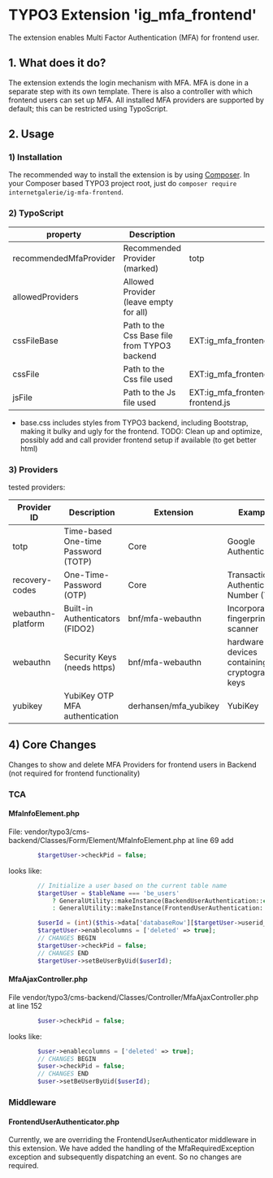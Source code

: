 # TYPO3 Extension 'ig_mfa_frontend'

The extension enables Multi Factor Authentication (MFA) for frontend user.

## 1. What does it do?

The extension extends the login mechanism with MFA. MFA is done in a separate step with its own template. There is also a controller with which frontend users can set up MFA.
All installed MFA providers are supported by default; this can be restricted using TypoScript.

## 2. Usage

### 1) Installation

The recommended way to install the extension is by using [Composer][2]. In your Composer based TYPO3 project root, just do `composer require internetgalerie/ig-mfa-frontend`.

### 2) TypoScript

| property               | Description                                  | Default                                                            |
| ---------------------- | -------------------------------------------- | ------------------------------------------------------------------ |
| recommendedMfaProvider | Recommended Provider (marked)                | totp                                                               |
| allowedProviders       | Allowed Provider (leave empty for all)       |                                                                    |
| cssFileBase            | Path to the Css Base file from TYPO3 backend | EXT:ig_mfa_frontend/Resources/Public/Css/base.css                  |
| cssFile                | Path to the Css file used                    | EXT:ig_mfa_frontend/Resources/Public/Css/configuration.css         |
| jsFile                 | Path to the Js file used                     | EXT:ig_mfa_frontend/Resources/Public/JavaScript/ig-mfa-frontend.js |


* base.css includes styles from TYPO3 backend, including Bootstrap, making it bulky and ugly for the frontend. TODO: Clean up and optimize, possibly add and call provider frontend setup if available (to get better html)

### 3) Providers

tested providers:

| Provider ID        |	Description                        | Extension             | Example                                        |
| ------------------ | ----------------------------------- | --------------------- | ---------------------------------------------- |
| totp 	             | Time-based One-time Password (TOTP) | Core                  | Google Authenticator                           |
| recovery-codes     | One-Time-Password (OTP)             | Core                  | Transaction Authentication Number (TAN)        |
| webauthn-platform  | Built-in Authenticators (FIDO2)     | bnf/mfa-webauthn      | Incorporated fingerprint scanner               |
| webauthn           | Security Keys (needs https)         | bnf/mfa-webauthn      | hardware devices containing cryptographic keys |
| yubikey            | YubiKey OTP MFA authentication      | derhansen/mfa_yubikey | YubiKey                                        |


## 4) Core Changes

Changes to show and delete MFA Providers for frontend users in Backend (not required for frontend functionality)

### TCA

#### MfaInfoElement.php

File: vendor/typo3/cms-backend/Classes/Form/Element/MfaInfoElement.php at line 69 add

```php
        $targetUser->checkPid = false;
```

looks like:

```php
        // Initialize a user based on the current table name
        $targetUser = $tableName === 'be_users'
            ? GeneralUtility::makeInstance(BackendUserAuthentication::class)
            : GeneralUtility::makeInstance(FrontendUserAuthentication::class);

        $userId = (int)($this->data['databaseRow'][$targetUser->userid_column] ?? 0);
        $targetUser->enablecolumns = ['deleted' => true];
        // CHANGES BEGIN
        $targetUser->checkPid = false;
        // CHANGES END
        $targetUser->setBeUserByUid($userId);
```

#### MfaAjaxController.php

File vendor/typo3/cms-backend/Classes/Controller/MfaAjaxController.php at line 152

```php
        $user->checkPid = false;
```

looks like:

```php
        $user->enablecolumns = ['deleted' => true];
        // CHANGES BEGIN
        $user->checkPid = false;
        // CHANGES END
        $user->setBeUserByUid($userId);
```

### Middleware

#### FrontendUserAuthenticator.php

Currently, we are overriding the FrontendUserAuthenticator middleware in this extension. We have added the handling of the MfaRequiredException exception and subsequently dispatching an event. So no changes are required.

[1]: https://docs.typo3.org/typo3cms/extensions/ig_mfa_frontend/
[2]: https://getcomposer.org/
